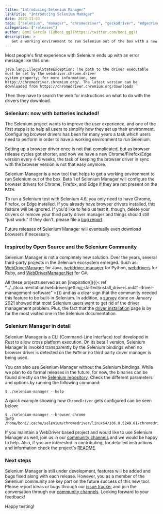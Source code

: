 ```yaml
---
title: "Introducing Selenium Manager"
linkTitle: "Introducing Selenium Manager"
date: 2022-11-03
tags: ["selenium", "manager", "chromedriver", "geckodriver", "edgedriver"]
categories: ["releases"]
author: Boni García ([@boni_gg](https://twitter.com/boni_gg))
description: >
   Get a working environment to run Selenium out of the box with a new beta feature!
---
```


Most people's first experience with Selenium ends up with an error message like this one:

```
java.lang.IllegalStateException: The path to the driver executable must be set by the webdriver.chrome.driver 
system property; for more information, see https://chromedriver.chromium.org/. The latest version can be 
downloaded from https://chromedriver.chromium.org/downloads
```

 Then they have to search the web for instructions on what to do with the drivers they download. 

### Selenium: now with batteries included!

The Selenium project wants to improve the user experience, and one of the first steps is to help all users to
simplify how they set up their environment. Configuring browser drivers has been for many years a task which 
users need to perform in order to have a working environment to run Selenium.

Setting up a browser driver once is not that complicated, but as browser release cycles got shorter, and now
we have a new Chrome/Firefox/Edge version every 4-6 weeks, the task of keeping the browser driver in sync with
the browser version is not that easy anymore.

Selenium Manager is a new tool that helps to get a working environment to run Selenium out of the box. Beta 1 
of Selenium Manager will configure the browser drivers for Chrome, Firefox, and Edge if they are not present 
on the `PATH`.

To run a Selenium test with Selenium 4.6, you only need to have Chrome, Firefox, or Edge installed. If you 
already have browser drivers installed, this feature will be ignored. If you'd like to help us test it, though, 
delete your drivers or remove your third party driver manager and things should still "just work." If they don't, 
please file a [bug report](https://github.com/SeleniumHQ/selenium/issues).

Future releases of Selenium Manager will eventually even download browsers if necessary.

### Inspired by Open Source and the Selenium Community

Selenium Manager is not a completely new solution. Over the years, several third-party projects in the Selenium 
ecosystem emerged. Such as: [WebDriverManager](https://bonigarcia.dev/webdrivermanager/) for Java, 
[webdriver-manager](https://pypi.org/project/webdriver-manager/) for Python, 
[webdrivers](https://github.com/titusfortner/webdrivers) for Ruby, and
[WebDriverManager.Net](https://github.com/rosolko/WebDriverManager.Net) for C#. 

All these projects served as an 
[inspiration]({{< ref "../../documentation/webdriver/getting_started/install_drivers.md#1-driver-management-software" >}}) 
and as a clear sign that the community needed this feature to be 
built-in Selenium. In addition, a [survey](https://www.selenium.dev/blog/2021/selenium-survey-results/) 
done on January 2021 showed that most Selenium users want to get rid of the driver management 
problem. Plus, the fact that the 
[driver installation](https://www.selenium.dev/documentation/webdriver/getting_started/install_drivers/) page is 
by far the most visited one in the Selenium documentation.

### Selenium Manager in detail 

Selenium Manager is a CLI (Command-Line Interface) tool developed in Rust to allow cross platform execution. 
On its beta 1 version, Selenium Manager is invoked transparently by the Selenium bindings when no browser 
driver is detected on the `PATH` or no third party driver manager is being used. 

You can also use Selenium Manager without the Selenium bindings. While we plan to do formal releases in the
future, for now, the binaries can be found directly on the 
[Selenium repository](https://github.com/SeleniumHQ/selenium/tree/trunk/common/manager). Check the different
parameters and options by running the following command:
```
$ ./selenium-manager --help
```

A quick example showing how `ChromeDriver` gets configured can be seen below:
```
$ ./selenium-manager --browser chrome
INFO	/home/boni/.cache/selenium/chromedriver/linux64/106.0.5249.61/chromedriver
```

If you maintain a WebDriver based project and would like to use Selenium Manager as well,
join us in our [community channels](/support/#ChatRoom) and we would be happy to help. 
Also, if you are interested in contributing, for detailed instructions and information 
check the project's [README](https://github.com/SeleniumHQ/selenium/tree/trunk/rust).

### Next steps

Selenium Manager is still under development, features will be added and bugs fixed along with each release.
However, you as a member of the Selenium community are key part on the future success of this new tool. Please
report ideas or bugs through our [issue tracker](https://github.com/SeleniumHQ/selenium/issues) and join
the conversation through our [community channels](/support/#ChatRoom). Looking forward to your feedback!


Happy testing!

